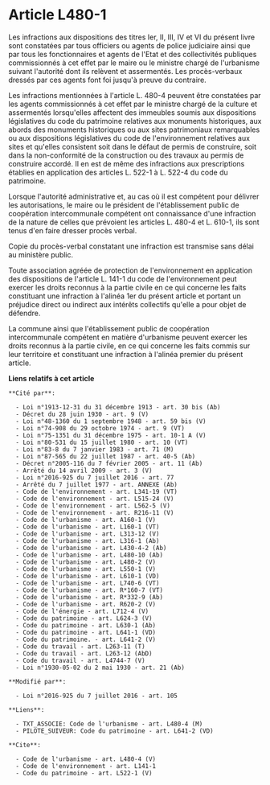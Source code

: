 # Article L480-1

Les infractions aux dispositions des titres Ier, II, III, IV et VI du présent livre sont constatées par tous officiers ou
agents de police judiciaire ainsi que par tous les fonctionnaires et agents de l'Etat et des collectivités publiques
commissionnés à cet effet par le maire ou le ministre chargé de l'urbanisme suivant l'autorité dont ils relèvent et
assermentés. Les procès-verbaux dressés par ces agents font foi jusqu'à preuve du contraire. 

Les infractions mentionnées à l'article L. 480-4 peuvent être constatées par les agents commissionnés à cet effet par le
ministre chargé de la culture et assermentés lorsqu'elles affectent des immeubles soumis aux dispositions législatives du
code du patrimoine relatives aux monuments historiques, aux abords des monuments historiques ou aux sites patrimoniaux
remarquables ou aux dispositions législatives du code de l'environnement relatives aux sites et qu'elles consistent soit dans
le défaut de permis de construire, soit dans la non-conformité de la construction ou des travaux au permis de construire
accordé. Il en est de même des infractions aux prescriptions établies en application des articles L. 522-1 à L. 522-4 du code
du patrimoine. 

Lorsque l'autorité administrative et, au cas où il est compétent pour délivrer les autorisations, le maire ou le président de
l'établissement public de coopération intercommunale compétent ont connaissance d'une infraction de la nature de celles que
prévoient les articles L. 480-4 et L. 610-1, ils sont tenus d'en faire dresser procès verbal. 

Copie du procès-verbal constatant une infraction est transmise sans délai au ministère public. 

Toute association agréée de protection de l'environnement en application des dispositions de l'article L. 141-1 du code de
l'environnement peut exercer les droits reconnus à la partie civile en ce qui concerne les faits constituant une infraction à
l'alinéa 1er du présent article et portant un préjudice direct ou indirect aux intérêts collectifs qu'elle a pour objet de
défendre. 

La commune ainsi que l'établissement public de coopération intercommunale compétent en matière d'urbanisme peuvent exercer
les droits reconnus à la partie civile, en ce qui concerne les faits commis sur leur territoire et constituant une infraction
à l'alinéa premier du présent article.

**Liens relatifs à cet article**

	**Cité par**:

	  - Loi n°1913-12-31 du 31 décembre 1913 - art. 30 bis (Ab)
	  - Décret du 28 juin 1930 - art. 9 (V)
	  - Loi n°48-1360 du 1 septembre 1948 - art. 59 bis (V)
	  - Loi n°74-908 du 29 octobre 1974 - art. 9 (VT)
	  - Loi n°75-1351 du 31 décembre 1975 - art. 10-1 A (V)
	  - Loi n°80-531 du 15 juillet 1980 - art. 10 (VT)
	  - Loi n°83-8 du 7 janvier 1983 - art. 71 (M)
	  - Loi n°87-565 du 22 juillet 1987 - art. 40-5 (Ab)
	  - Décret n°2005-116 du 7 février 2005 - art. 11 (Ab)
	  - Arrêté du 14 avril 2009 - art. 3 (V)
	  - Loi n°2016-925 du 7 juillet 2016 - art. 77
	  - Arrêté du 7 juillet 1977 - art. ANNEXE (Ab)
	  - Code de l'environnement - art. L341-19 (VT)
	  - Code de l'environnement - art. L515-24 (V)
	  - Code de l'environnement - art. L562-5 (V)
	  - Code de l'environnement - art. R216-11 (V)
	  - Code de l'urbanisme - art. A160-1 (V)
	  - Code de l'urbanisme - art. L160-1 (VT)
	  - Code de l'urbanisme - art. L313-12 (V)
	  - Code de l'urbanisme - art. L316-1 (Ab)
	  - Code de l'urbanisme - art. L430-4-2 (Ab)
	  - Code de l'urbanisme - art. L480-10 (Ab)
	  - Code de l'urbanisme - art. L480-2 (V)
	  - Code de l'urbanisme - art. L550-1 (V)
	  - Code de l'urbanisme - art. L610-1 (VD)
	  - Code de l'urbanisme - art. L740-6 (VT)
	  - Code de l'urbanisme - art. R*160-7 (VT)
	  - Code de l'urbanisme - art. R*332-9 (Ab)
	  - Code de l'urbanisme - art. R620-2 (V)
	  - Code de l'énergie - art. L712-4 (V)
	  - Code du patrimoine - art. L624-3 (V)
	  - Code du patrimoine - art. L630-1 (Ab)
	  - Code du patrimoine - art. L641-1 (VD)
	  - Code du patrimoine. - art. L641-2 (V)
	  - Code du travail - art. L263-11 (T)
	  - Code du travail - art. L263-12 (AbD)
	  - Code du travail - art. L4744-7 (V)
	  - Loi n°1930-05-02 du 2 mai 1930 - art. 21 (Ab)

	**Modifié par**:

	  - Loi n°2016-925 du 7 juillet 2016 - art. 105

	**Liens**:

	  - TXT_ASSOCIE: Code de l'urbanisme - art. L480-4 (M)
	  - PILOTE_SUIVEUR: Code du patrimoine - art. L641-2 (VD)

	**Cite**:

	  - Code de l'urbanisme - art. L480-4 (V)
	  - Code de l'environnement - art. L141-1
	  - Code du patrimoine - art. L522-1 (V)
